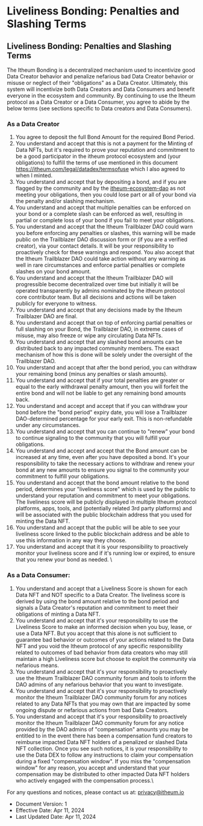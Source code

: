 # Liveliness Bonding: Penalties and Slashing Terms

## Liveliness Bonding: Penalties and Slashing Terms

The Itheum Bonding is a decentralized mechanism used to incentivize good Data Creator behavior and penalize nefarious bad Data Creator behavior or misuse or neglect of their "obligations" as a Data Creator. Ultimately, this system will incentivize both Data Creators and Data Consumers and benefit everyone in the ecosystem and community. By continuing to use the Itheum protocol as a Data Creator or a Data Consumer, you agree to abide by the below terms (see sections specific to Data creators and Data Consumers).

### As a Data Creator

1. You agree to deposit the full Bond Amount for the required Bond Period.
2. You understand and accept that this is not a payment for the Minting of Data NFTs, but it's required to prove your reputation and commitment to be a good participator in the itheum protocol ecosystem and (your obligations) to fulfill the terms of use mentioned in this document https://itheum.com/legal/datadex/termsofuse which I also agreed to when I minted.
3. You understand and accept that by depositing a bond, and if you are flagged by the community and by the [itheum-ecosystem-dao](../../protocol/governance/itheum-ecosystem-dao/ "mention") as not meeting your obligations, then you could lose part or all of your bond via the penalty and/or slashing mechanism.
4. You understand and accept that multiple penalties can be enforced on your bond or a complete slash can be enforced as well, resulting in partial or complete loss of your bond if you fail to meet your obligations.
5. You understand and accept that the Itheum Trailblazer DAO could warn you before enforcing any penalties or slashes, this warning will be made public on the Trailblazer DAO discussion form or (if you are a verified creator), via your contact details. It will be your responsibility to proactively check for these warnings and respond. You also accept that the Itheum Trailblazer DAO could take action without any warning as well in rare circumstances and enforce partial penalties or complete slashes on your bond amount.
6. You understand and accept that the Itheum Trailblazer DAO will progressible become decentralized over time but initially it will be operated transparently by admins nominated by the itheum protocol core contributor team. But all decisions and actions will be taken publicly for everyone to witness.
7. You understand and accept that any decisions made by the Itheum Trailblazer DAO are final.
8. You understand and accept that on top of enforcing partial penalties or full slashing on your Bond, the Trailblazer DAO, in extreme cases of misuse, may also freeze or wipe any circulating Data NFTs.
9. You understand and accept that any slashed bond amounts can be distributed back to any impacted community members. The exact mechanism of how this is done will be solely under the oversight of the Trailblazer DAO.
10. You understand and accept that after the bond period, you can withdraw your remaining bond (minus any penalties or slash amounts).&#x20;
11. You understand and accept that if your total penalties are greater or equal to the early withdrawal penalty amount, then you will forfeit the entire bond and will not be liable to get any remaining bond amounts back.
12. You understand and accept and accept that if you can withdraw your bond before the "bond period" expiry date, you will lose a Trailblazer DAO-determined percentage for your early exit. This is non-refundable under any circumstances.&#x20;
13. You understand and accept that you can continue to "renew" your bond to continue signaling to the community that you will fulfill your obligations.&#x20;
14. You understand and accept and accept that the Bond amount can be increased at any time, even after you have deposited a bond. It's your responsibility to take the necessary actions to withdraw and renew your bond at any new amounts to ensure you signal to the community your commitment to fulfill your obligations.
15. You understand and accept that the bond amount relative to the bond period, determines your "liveliness score" which is used by the public to understand your reputation and commitment to meet your obligations. The liveliness score will be publicly displayed in multiple Itheum protocol platforms, apps, tools, and (potentially related 3rd party platforms) and will be associated with the public blockchain address that you used for minting the Data NFT.&#x20;
16. You understand and accept that the public will be able to see your liveliness score linked to the public blockchain address and be able to use this information in any way they choose.
17. You understand and accept that it is your responsibility to proactively monitor your liveliness score and if it's running low or expired, to ensure that you renew your bond as needed. \


### As a Data Consumer:

1. You understand and accept that a Liveliness Score is shown for each Data NFT and NOT specific to a Data Creator. The liveliness score is derived by using the bond amount relative to the bond period and signals a Data Creator's reputation and commitment to meet their obligations of minting a Data NFT.
2. You understand and accept that it's your responsibility to use the Liveliness Score to make an informed decision when you buy, lease, or use a Data NFT. But you accept that this alone is not sufficient to guarantee bad behavior or outcomes of your actions related to the Data NFT and you void the Itheum protocol of any specific responsibility related to outcomes of bad behavior from data creators who may still maintain a high Liveliness score but choose to exploit the community via nefarious means.
3. You understand and accept that it's your responsibility to proactively use the Itheum Trailblazer DAO community forum and tools to inform the DAO admins of any nefarious behavior that you want to investigate.&#x20;
4. You understand and accept that it's your responsibility to proactively monitor the Itheum Trailblazer DAO community forum for any notices related to any Data NFTs that you may own that are impacted by some ongoing dispute or nefarious actions from bad Data Creators.
5. You understand and accept that it's your responsibility to proactively monitor the Itheum Trailblazer DAO community forum for any notice provided by the DAO admins of "compensation" amounts you may be entitled to in the event there has been a compensation fund creators to reimburse impacted Data NFT holders of a penalized or slashed Data NFT collection. Once you see such notices, it is your responsibility to use the Data DEX to follow any instructions to claim your compensation during a fixed "compensation window". If you miss the "compensation window" for any reason, you accept and understand that your compensation may be distributed to other impacted Data NFT holders who actively engaged with the compensation process.\


For any questions and notices, please contact us at: privacy@itheum.io

* Document Version: 1
* Effective Date: Apr 11, 2024
* Last Updated Date: Apr 11, 2024
